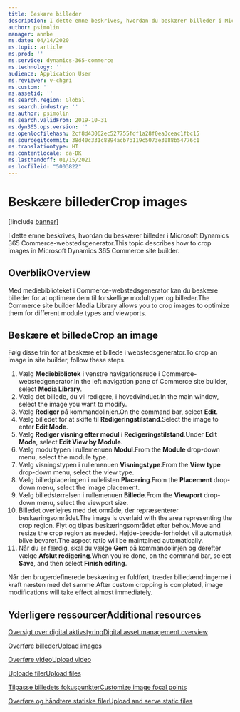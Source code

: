 ```yaml
---
title: Beskære billeder
description: I dette emne beskrives, hvordan du beskærer billeder i Microsoft Dynamics 365 Commerce-webstedsgenerator.
author: psimolin
manager: annbe
ms.date: 04/14/2020
ms.topic: article
ms.prod: ''
ms.service: dynamics-365-commerce
ms.technology: ''
audience: Application User
ms.reviewer: v-chgri
ms.custom: ''
ms.assetid: ''
ms.search.region: Global
ms.search.industry: ''
ms.author: psimolin
ms.search.validFrom: 2019-10-31
ms.dyn365.ops.version: ''
ms.openlocfilehash: 2cf8d43062ec527755fdf1a28f0ea3ceac1fbc15
ms.sourcegitcommit: 38d40c331c8894acb7b119c5073e3088b54776c1
ms.translationtype: HT
ms.contentlocale: da-DK
ms.lasthandoff: 01/15/2021
ms.locfileid: "5003822"
---
```

# <a name="crop-images"></a><span data-ttu-id="b5be5-103">Beskære billeder</span><span class="sxs-lookup"><span data-stu-id="b5be5-103">Crop images</span></span>

[!include [banner](includes/banner.md)]

<span data-ttu-id="b5be5-104">I dette emne beskrives, hvordan du beskærer billeder i Microsoft Dynamics 365 Commerce-webstedsgenerator.</span><span class="sxs-lookup"><span data-stu-id="b5be5-104">This topic describes how to crop images in Microsoft Dynamics 365 Commerce site builder.</span></span>

## <a name="overview"></a><span data-ttu-id="b5be5-105">Overblik</span><span class="sxs-lookup"><span data-stu-id="b5be5-105">Overview</span></span>

<span data-ttu-id="b5be5-106">Med mediebiblioteket i Commerce-webstedsgenerator kan du beskære billeder for at optimere dem til forskellige modultyper og billeder.</span><span class="sxs-lookup"><span data-stu-id="b5be5-106">The Commerce site builder Media Library allows you to crop images to optimize them for different module types and viewports.</span></span>

## <a name="crop-an-image"></a><span data-ttu-id="b5be5-107">Beskære et billede</span><span class="sxs-lookup"><span data-stu-id="b5be5-107">Crop an image</span></span>

<span data-ttu-id="b5be5-108">Følg disse trin for at beskære et billede i webstedsgenerator.</span><span class="sxs-lookup"><span data-stu-id="b5be5-108">To crop an image in site builder, follow these steps.</span></span>

1. <span data-ttu-id="b5be5-109">Vælg **Mediebibliotek** i venstre navigationsrude i Commerce-webstedgenerator.</span><span class="sxs-lookup"><span data-stu-id="b5be5-109">In the left navigation pane of Commerce site builder, select **Media Library**.</span></span>
1. <span data-ttu-id="b5be5-110">Vælg det billede, du vil redigere, i hovedvinduet.</span><span class="sxs-lookup"><span data-stu-id="b5be5-110">In the main window, select the image you want to modify.</span></span>
1. <span data-ttu-id="b5be5-111">Vælg **Rediger** på kommandolinjen.</span><span class="sxs-lookup"><span data-stu-id="b5be5-111">On the command bar, select **Edit**.</span></span>
1. <span data-ttu-id="b5be5-112">Vælg billedet for at skifte til **Redigeringstilstand**.</span><span class="sxs-lookup"><span data-stu-id="b5be5-112">Select the image to enter **Edit Mode**.</span></span>
1. <span data-ttu-id="b5be5-113">Vælg **Rediger visning efter modul** i **Redigeringstilstand**.</span><span class="sxs-lookup"><span data-stu-id="b5be5-113">Under **Edit Mode**, select **Edit View by Module**.</span></span>
1. <span data-ttu-id="b5be5-114">Vælg modultypen i rullemenuen **Modul**.</span><span class="sxs-lookup"><span data-stu-id="b5be5-114">From the **Module** drop-down menu, select the module type.</span></span>
1. <span data-ttu-id="b5be5-115">Vælg visningstypen i rullemenuen **Visningstype**.</span><span class="sxs-lookup"><span data-stu-id="b5be5-115">From the **View type** drop-down menu, select the view type.</span></span>
1. <span data-ttu-id="b5be5-116">Vælg billedplaceringen i rullelisten **Placering**.</span><span class="sxs-lookup"><span data-stu-id="b5be5-116">From the **Placement** drop-down menu, select the image placement.</span></span>
1. <span data-ttu-id="b5be5-117">Vælg billedstørrelsen i rullemenuen **Billede**.</span><span class="sxs-lookup"><span data-stu-id="b5be5-117">From the **Viewport** drop-down menu, select the viewport size.</span></span>
1. <span data-ttu-id="b5be5-118">Billedet overlejres med det område, der repræsenterer beskæringsområdet.</span><span class="sxs-lookup"><span data-stu-id="b5be5-118">The image is overlaid with the area representing the crop region.</span></span> <span data-ttu-id="b5be5-119">Flyt og tilpas beskæringsområdet efter behov.</span><span class="sxs-lookup"><span data-stu-id="b5be5-119">Move and resize the crop region as needed.</span></span> <span data-ttu-id="b5be5-120">Højde-bredde-forholdet vil automatisk blive bevaret.</span><span class="sxs-lookup"><span data-stu-id="b5be5-120">The aspect ratio will be maintained automatically.</span></span>
1. <span data-ttu-id="b5be5-121">Når du er færdig, skal du vælge **Gem** på kommandolinjen og derefter vælge **Afslut redigering**.</span><span class="sxs-lookup"><span data-stu-id="b5be5-121">When you're done, on the command bar, select **Save**, and then select **Finish editing**.</span></span> 

<span data-ttu-id="b5be5-122">Når den brugerdefinerede beskæring er fuldført, træder billedændringerne i kraft næsten med det samme.</span><span class="sxs-lookup"><span data-stu-id="b5be5-122">After custom cropping is completed, image modifications will take effect almost immediately.</span></span>

## <a name="additional-resources"></a><span data-ttu-id="b5be5-123">Yderligere ressourcer</span><span class="sxs-lookup"><span data-stu-id="b5be5-123">Additional resources</span></span>

[<span data-ttu-id="b5be5-124">Oversigt over digital aktivstyring</span><span class="sxs-lookup"><span data-stu-id="b5be5-124">Digital asset management overview</span></span>](dam-overview.md)

[<span data-ttu-id="b5be5-125">Overføre billeder</span><span class="sxs-lookup"><span data-stu-id="b5be5-125">Upload images</span></span>](dam-upload-images.md)

[<span data-ttu-id="b5be5-126">Overføre video</span><span class="sxs-lookup"><span data-stu-id="b5be5-126">Upload video</span></span>](dam-upload-video.md)

[<span data-ttu-id="b5be5-127">Uploade filer</span><span class="sxs-lookup"><span data-stu-id="b5be5-127">Upload files</span></span>](dam-upload-files.md)

[<span data-ttu-id="b5be5-128">Tilpasse billedets fokuspunkter</span><span class="sxs-lookup"><span data-stu-id="b5be5-128">Customize image focal points</span></span>](dam-custom-focal-point.md)

[<span data-ttu-id="b5be5-129">Overføre og håndtere statiske filer</span><span class="sxs-lookup"><span data-stu-id="b5be5-129">Upload and serve static files</span></span>](upload-serve-static-files.md)
